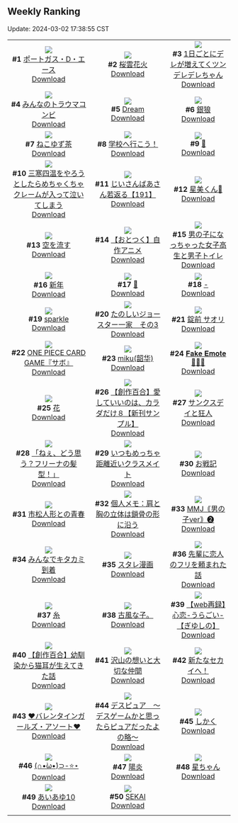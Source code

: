 ## Weekly Ranking
Update: 2024-03-02 17:38:55 CST

|      |      |      |
| :----: | :----: | :----: |
| ![](https://i.pixiv.re/c/240x480/img-master/img/2024/02/25/00/00/19/116363472_p0_master1200.jpg)<br>**#1** [ポートガス・D・エース](https://www.pixiv.net/artworks/116363472)<br>[Download](https://i.pixiv.re/img-original/img/2024/02/25/00/00/19/116363472_p0.jpg) | ![](https://i.pixiv.re/c/240x480/img-master/img/2024/02/24/00/00/25/116332541_p0_master1200.jpg)<br>**#2** [桜雲花火](https://www.pixiv.net/artworks/116332541)<br>[Download](https://i.pixiv.re/img-original/img/2024/02/24/00/00/25/116332541_p0.jpg) | ![](https://i.pixiv.re/c/240x480/img-master/img/2024/02/25/00/01/10/116363658_p0_master1200.jpg)<br>**#3** [1日ごとにデレが増えてくツンデレデレちゃん](https://www.pixiv.net/artworks/116363658)<br>[Download](https://i.pixiv.re/img-original/img/2024/02/25/00/01/10/116363658_p0.png) |
| ![](https://i.pixiv.re/c/240x480/img-master/img/2024/02/25/21/39/01/116392038_p0_master1200.jpg)<br>**#4** [みんなのトラウマコンビ](https://www.pixiv.net/artworks/116392038)<br>[Download](https://i.pixiv.re/img-original/img/2024/02/25/21/39/01/116392038_p0.png) | ![](https://i.pixiv.re/c/240x480/img-master/img/2024/02/24/02/52/59/116335492_p0_master1200.jpg)<br>**#5** [Dream](https://www.pixiv.net/artworks/116335492)<br>[Download](https://i.pixiv.re/img-original/img/2024/02/24/02/52/59/116335492_p0.png) | ![](https://i.pixiv.re/c/240x480/img-master/img/2024/02/24/00/00/06/116332445_p0_master1200.jpg)<br>**#6** [銀狼](https://www.pixiv.net/artworks/116332445)<br>[Download](https://i.pixiv.re/img-original/img/2024/02/24/00/00/06/116332445_p0.jpg) |
| ![](https://i.pixiv.re/c/240x480/img-master/img/2024/02/25/20/30/00/116389418_p0_master1200.jpg)<br>**#7** [ねこゆず茶](https://www.pixiv.net/artworks/116389418)<br>[Download](https://i.pixiv.re/img-original/img/2024/02/25/20/30/00/116389418_p0.png) | ![](https://i.pixiv.re/c/240x480/img-master/img/2024/02/25/16/28/41/116382099_p0_master1200.jpg)<br>**#8** [学校へ行こう！](https://www.pixiv.net/artworks/116382099)<br>[Download](https://i.pixiv.re/img-original/img/2024/02/25/16/28/41/116382099_p0.png) | ![](https://i.pixiv.re/c/240x480/img-master/img/2024/02/26/00/00/18/116397601_p0_master1200.jpg)<br>**#9** [🌼](https://www.pixiv.net/artworks/116397601)<br>[Download](https://i.pixiv.re/img-original/img/2024/02/26/00/00/18/116397601_p0.jpg) |
| ![](https://i.pixiv.re/c/240x480/img-master/img/2024/02/25/10/28/20/116374204_p0_master1200.jpg)<br>**#10** [三寒四温をやろうとしたらめちゃくちゃクレームが入って泣いてしまう](https://www.pixiv.net/artworks/116374204)<br>[Download](https://i.pixiv.re/img-original/img/2024/02/25/10/28/20/116374204_p0.jpg) | ![](https://i.pixiv.re/c/240x480/img-master/img/2024/02/24/11/00/02/116343546_p0_master1200.jpg)<br>**#11** [じいさんばあさん若返る【191】](https://www.pixiv.net/artworks/116343546)<br>[Download](https://i.pixiv.re/img-original/img/2024/02/24/11/00/02/116343546_p0.png) | ![](https://i.pixiv.re/c/240x480/img-master/img/2024/02/24/00/00/03/116332420_p0_master1200.jpg)<br>**#12** [星美くん🍂](https://www.pixiv.net/artworks/116332420)<br>[Download](https://i.pixiv.re/img-original/img/2024/02/24/00/00/03/116332420_p0.png) |
| ![](https://i.pixiv.re/c/240x480/img-master/img/2024/02/26/00/00/14/116397581_p0_master1200.jpg)<br>**#13** [空を流す](https://www.pixiv.net/artworks/116397581)<br>[Download](https://i.pixiv.re/img-original/img/2024/02/26/00/00/14/116397581_p0.png) | ![](https://i.pixiv.re/c/240x480/img-master/img/2024/02/25/17/36/22/116383928_master1200.jpg)<br>**#14** [【おとつく】自作アニメ](https://www.pixiv.net/artworks/116383928)<br>[Download](https://www.pixiv.net/artworks/116383928) | ![](https://i.pixiv.re/c/240x480/img-master/img/2024/02/25/00/01/15/116363674_p0_master1200.jpg)<br>**#15** [男の子になっちゃった女子高生と男子トイレ](https://www.pixiv.net/artworks/116363674)<br>[Download](https://i.pixiv.re/img-original/img/2024/02/25/00/01/15/116363674_p0.jpg) |
| ![](https://i.pixiv.re/c/240x480/img-master/img/2024/02/25/22/58/18/116395125_p0_master1200.jpg)<br>**#16** [新年](https://www.pixiv.net/artworks/116395125)<br>[Download](https://i.pixiv.re/img-original/img/2024/02/25/22/58/18/116395125_p0.jpg) | ![](https://i.pixiv.re/c/240x480/img-master/img/2024/02/25/21/21/00/116391359_p0_master1200.jpg)<br>**#17** [💙](https://www.pixiv.net/artworks/116391359)<br>[Download](https://i.pixiv.re/img-original/img/2024/02/25/21/21/00/116391359_p0.jpg) | ![](https://i.pixiv.re/c/240x480/img-master/img/2024/02/25/00/00/19/116363470_p0_master1200.jpg)<br>**#18** [-](https://www.pixiv.net/artworks/116363470)<br>[Download](https://i.pixiv.re/img-original/img/2024/02/25/00/00/19/116363470_p0.jpg) |
| ![](https://i.pixiv.re/c/240x480/img-master/img/2024/02/24/17/15/41/116351223_p0_master1200.jpg)<br>**#19** [sparkle](https://www.pixiv.net/artworks/116351223)<br>[Download](https://i.pixiv.re/img-original/img/2024/02/24/17/15/41/116351223_p0.png) | ![](https://i.pixiv.re/c/240x480/img-master/img/2024/02/24/17/21/50/116351344_p0_master1200.jpg)<br>**#20** [たのしいジョースター一家　その3](https://www.pixiv.net/artworks/116351344)<br>[Download](https://i.pixiv.re/img-original/img/2024/02/24/17/21/50/116351344_p0.png) | ![](https://i.pixiv.re/c/240x480/img-master/img/2024/02/25/00/00/20/116363477_p0_master1200.jpg)<br>**#21** [錠前 サオリ](https://www.pixiv.net/artworks/116363477)<br>[Download](https://i.pixiv.re/img-original/img/2024/02/25/00/00/20/116363477_p0.png) |
| ![](https://i.pixiv.re/c/240x480/img-master/img/2024/02/25/00/00/18/116363463_p0_master1200.jpg)<br>**#22** [ONE PIECE CARD GAME『サボ』](https://www.pixiv.net/artworks/116363463)<br>[Download](https://i.pixiv.re/img-original/img/2024/02/25/00/00/18/116363463_p0.jpg) | ![](https://i.pixiv.re/c/240x480/img-master/img/2024/02/24/00/00/22/116332525_p0_master1200.jpg)<br>**#23** [miku(韶华)](https://www.pixiv.net/artworks/116332525)<br>[Download](https://i.pixiv.re/img-original/img/2024/02/24/00/00/22/116332525_p0.jpg) | ![](https://i.pixiv.re/c/240x480/img-master/img/2024/02/25/03/31/15/116368848_p0_master1200.jpg)<br>**#24** [𝐅𝐚𝐤𝐞 𝐄𝐦𝐨𝐭𝐞🧸🎀🌹](https://www.pixiv.net/artworks/116368848)<br>[Download](https://i.pixiv.re/img-original/img/2024/02/25/03/31/15/116368848_p0.jpg) |
| ![](https://i.pixiv.re/c/240x480/img-master/img/2024/02/25/00/00/52/116363611_p0_master1200.jpg)<br>**#25** [花](https://www.pixiv.net/artworks/116363611)<br>[Download](https://i.pixiv.re/img-original/img/2024/02/25/00/00/52/116363611_p0.jpg) | ![](https://i.pixiv.re/c/240x480/img-master/img/2024/02/25/00/02/28/116363787_p0_master1200.jpg)<br>**#26** [【創作百合】愛していいのは、カラダだけ８【新刊サンプル】](https://www.pixiv.net/artworks/116363787)<br>[Download](https://i.pixiv.re/img-original/img/2024/02/25/00/02/28/116363787_p0.png) | ![](https://i.pixiv.re/c/240x480/img-master/img/2024/02/27/07/02/18/116391954_p0_master1200.jpg)<br>**#27** [サンクスデイと狂人](https://www.pixiv.net/artworks/116391954)<br>[Download](https://i.pixiv.re/img-original/img/2024/02/27/07/02/18/116391954_p0.png) |
| ![](https://i.pixiv.re/c/240x480/img-master/img/2024/02/26/22/30/50/116422268_p0_master1200.jpg)<br>**#28** [「ねぇ、どう思う？フリーナの髪型！」](https://www.pixiv.net/artworks/116422268)<br>[Download](https://i.pixiv.re/img-original/img/2024/02/26/22/30/50/116422268_p0.jpg) | ![](https://i.pixiv.re/c/240x480/img-master/img/2024/02/25/00/00/31/116363533_p0_master1200.jpg)<br>**#29** [いつもめっちゃ距離近いクラスメイト](https://www.pixiv.net/artworks/116363533)<br>[Download](https://i.pixiv.re/img-original/img/2024/02/25/00/00/31/116363533_p0.jpg) | ![](https://i.pixiv.re/c/240x480/img-master/img/2024/02/26/20/09/17/116417804_p0_master1200.jpg)<br>**#30** [お戦記](https://www.pixiv.net/artworks/116417804)<br>[Download](https://i.pixiv.re/img-original/img/2024/02/26/20/09/17/116417804_p0.png) |
| ![](https://i.pixiv.re/c/240x480/img-master/img/2024/02/25/18/44/31/116385919_p0_master1200.jpg)<br>**#31** [市松人形との青春](https://www.pixiv.net/artworks/116385919)<br>[Download](https://i.pixiv.re/img-original/img/2024/02/25/18/44/31/116385919_p0.jpg) | ![](https://i.pixiv.re/c/240x480/img-master/img/2024/02/24/06/00/06/116339358_p0_master1200.jpg)<br>**#32** [個人メモ：肩と胸の立体は鎖骨の形に沿う](https://www.pixiv.net/artworks/116339358)<br>[Download](https://i.pixiv.re/img-original/img/2024/02/24/06/00/06/116339358_p0.jpg) | ![](https://i.pixiv.re/c/240x480/img-master/img/2024/02/25/21/08/48/116390891_p0_master1200.jpg)<br>**#33** [MMJ｟男の子ver｠❷](https://www.pixiv.net/artworks/116390891)<br>[Download](https://i.pixiv.re/img-original/img/2024/02/25/21/08/48/116390891_p0.png) |
| ![](https://i.pixiv.re/c/240x480/img-master/img/2024/02/25/12/16/45/116376357_p0_master1200.jpg)<br>**#34** [みんなでキタカミ到着](https://www.pixiv.net/artworks/116376357)<br>[Download](https://i.pixiv.re/img-original/img/2024/02/25/12/16/45/116376357_p0.png) | ![](https://i.pixiv.re/c/240x480/img-master/img/2024/02/25/20/09/55/116388761_p0_master1200.jpg)<br>**#35** [スタレ漫画](https://www.pixiv.net/artworks/116388761)<br>[Download](https://i.pixiv.re/img-original/img/2024/02/25/20/09/55/116388761_p0.jpg) | ![](https://i.pixiv.re/c/240x480/img-master/img/2024/02/24/06/30/08/116339660_p0_master1200.jpg)<br>**#36** [先輩に恋人のフリを頼まれた話](https://www.pixiv.net/artworks/116339660)<br>[Download](https://i.pixiv.re/img-original/img/2024/02/24/06/30/08/116339660_p0.jpg) |
| ![](https://i.pixiv.re/c/240x480/img-master/img/2024/02/25/19/26/28/116387266_p0_master1200.jpg)<br>**#37** [糸](https://www.pixiv.net/artworks/116387266)<br>[Download](https://i.pixiv.re/img-original/img/2024/02/25/19/26/28/116387266_p0.jpg) | ![](https://i.pixiv.re/c/240x480/img-master/img/2024/02/25/20/14/35/116388916_p0_master1200.jpg)<br>**#38** [古風な子。](https://www.pixiv.net/artworks/116388916)<br>[Download](https://i.pixiv.re/img-original/img/2024/02/25/20/14/35/116388916_p0.jpg) | ![](https://i.pixiv.re/c/240x480/img-master/img/2024/02/24/00/00/04/116332426_p0_master1200.jpg)<br>**#39** [【web再録】心恋-うらごい-【ぎゆしの】](https://www.pixiv.net/artworks/116332426)<br>[Download](https://i.pixiv.re/img-original/img/2024/02/24/00/00/04/116332426_p0.png) |
| ![](https://i.pixiv.re/c/240x480/img-master/img/2024/02/26/18/59/34/116415911_p0_master1200.jpg)<br>**#40** [【創作百合】幼馴染から猫耳が生えてきた話](https://www.pixiv.net/artworks/116415911)<br>[Download](https://i.pixiv.re/img-original/img/2024/02/26/18/59/34/116415911_p0.jpg) | ![](https://i.pixiv.re/c/240x480/img-master/img/2024/02/25/00/31/53/116364951_p0_master1200.jpg)<br>**#41** [沢山の想いと大切な仲間](https://www.pixiv.net/artworks/116364951)<br>[Download](https://i.pixiv.re/img-original/img/2024/02/25/00/31/53/116364951_p0.jpg) | ![](https://i.pixiv.re/c/240x480/img-master/img/2024/02/26/00/17/24/116397182_p0_master1200.jpg)<br>**#42** [新たなセカイへ！](https://www.pixiv.net/artworks/116397182)<br>[Download](https://i.pixiv.re/img-original/img/2024/02/26/00/17/24/116397182_p0.png) |
| ![](https://i.pixiv.re/c/240x480/img-master/img/2024/02/25/14/00/01/116378482_p0_master1200.jpg)<br>**#43** [❤︎バレンタインガールズ・アソート❤︎](https://www.pixiv.net/artworks/116378482)<br>[Download](https://i.pixiv.re/img-original/img/2024/02/25/14/00/01/116378482_p0.jpg) | ![](https://i.pixiv.re/c/240x480/img-master/img/2024/02/24/14/42/34/116347968_p0_master1200.jpg)<br>**#44** [デスピュア　〜デスゲームかと思ったらピュアだったよの略〜](https://www.pixiv.net/artworks/116347968)<br>[Download](https://i.pixiv.re/img-original/img/2024/02/24/14/42/34/116347968_p0.jpg) | ![](https://i.pixiv.re/c/240x480/img-master/img/2024/02/25/05/23/06/116370155_p0_master1200.jpg)<br>**#45** [しかく](https://www.pixiv.net/artworks/116370155)<br>[Download](https://i.pixiv.re/img-original/img/2024/02/25/05/23/06/116370155_p0.png) |
| ![](https://i.pixiv.re/c/240x480/img-master/img/2024/02/25/14/25/11/116379030_p0_master1200.jpg)<br>**#46** [(∩•̀ω•́)⊃-⭐⋆](https://www.pixiv.net/artworks/116379030)<br>[Download](https://i.pixiv.re/img-original/img/2024/02/25/14/25/11/116379030_p0.png) | ![](https://i.pixiv.re/c/240x480/img-master/img/2024/02/24/00/00/23/116332534_p0_master1200.jpg)<br>**#47** [陽炎](https://www.pixiv.net/artworks/116332534)<br>[Download](https://i.pixiv.re/img-original/img/2024/02/24/00/00/23/116332534_p0.jpg) | ![](https://i.pixiv.re/c/240x480/img-master/img/2024/02/25/13/18/07/116363583_p0_master1200.jpg)<br>**#48** [星ちゃん](https://www.pixiv.net/artworks/116363583)<br>[Download](https://i.pixiv.re/img-original/img/2024/02/25/13/18/07/116363583_p0.jpg) |
| ![](https://i.pixiv.re/c/240x480/img-master/img/2024/02/25/00/00/40/116363572_p0_master1200.jpg)<br>**#49** [あいあゆ10](https://www.pixiv.net/artworks/116363572)<br>[Download](https://i.pixiv.re/img-original/img/2024/02/25/00/00/40/116363572_p0.png) | ![](https://i.pixiv.re/c/240x480/img-master/img/2024/02/25/21/00/05/116390487_p0_master1200.jpg)<br>**#50** [SEKAI](https://www.pixiv.net/artworks/116390487)<br>[Download](https://i.pixiv.re/img-original/img/2024/02/25/21/00/05/116390487_p0.jpg) |
|      |
